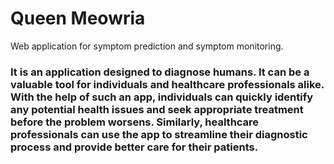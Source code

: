 # Queen Meowria
Web application for symptom prediction and symptom monitoring.

### It is an application designed to diagnose humans. It can be a valuable tool for individuals and healthcare professionals alike. With the help of such an app, individuals can quickly identify any potential health issues and seek appropriate treatment before the problem worsens. Similarly, healthcare professionals can use the app to streamline their diagnostic process and provide better care for their patients. 
